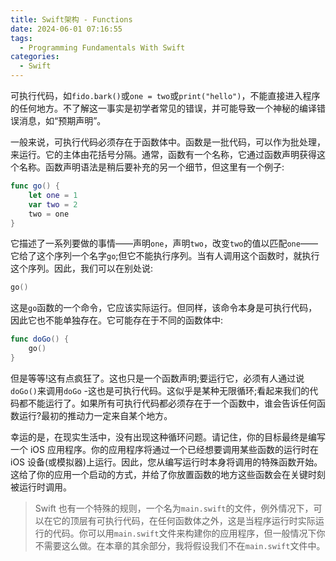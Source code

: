 ```yaml
---
title: Swift架构 - Functions
date: 2024-06-01 07:16:55
tags:
  - Programming Fundamentals With Swift
categories:
  - Swift
---
```


可执行代码，如`fido.bark()`或`one = two`或`print("hello")`，不能直接进入程序的任何地方。不了解这一事实是初学者常见的错误，并可能导致一个神秘的编译错误消息，如“预期声明”。

一般来说，可执行代码必须存在于函数体中。函数是一批代码，可以作为批处理，来运行。它的主体由花括号分隔。通常，函数有一个名称，它通过函数声明获得这个名称。函数声明语法是稍后要补充的另一个细节，但这里有一个例子:

<!-- more -->

```swift
func go() {
    let one = 1
    var two = 2
    two = one
}
```

它描述了一系列要做的事情——声明`one`，声明`two`，改变`two`的值以匹配`one`——它给了这个序列一个名字`go`;但它不能执行序列。当有人调用这个函数时，就执行这个序列。因此，我们可以在别处说:

```swift
go()
```

这是`go`函数的一个命令，它应该实际运行。但同样，该命令本身是可执行代码，因此它也不能单独存在。它可能存在于不同的函数体中:

```swift
func doGo() {
    go()
}
```

但是等等!这有点疯狂了。这也只是一个函数声明;要运行它，必须有人通过说`doGo()`来调用`doGo` -这也是可执行代码。这似乎是某种无限循环;看起来我们的代码都不能运行了。如果所有可执行代码都必须存在于一个函数中，谁会告诉任何函数运行?最初的推动力一定来自某个地方。

幸运的是，在现实生活中，没有出现这种循环问题。请记住，你的目标最终是编写一个 iOS 应用程序。你的应用程序将通过一个已经想要调用某些函数的运行时在 iOS 设备(或模拟器)上运行。因此，您从编写运行时本身将调用的特殊函数开始。这给了你的应用一个启动的方式，并给了你放置函数的地方这些函数会在关键时刻被运行时调用。

> Swift 也有一个特殊的规则，一个名为`main.swift`的文件，例外情况下，可以在它的顶层有可执行代码，在任何函数体之外，这是当程序运行时实际运行的代码。你可以用`main.swift`文件来构建你的应用程序，但一般情况下你不需要这么做。在本章的其余部分，我将假设我们不在`main.swift`文件中。
